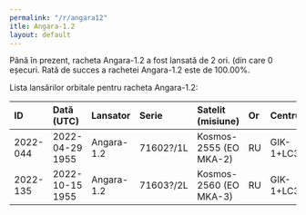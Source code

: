 ```yaml
---
permalink: "/r/angara12"
itle: Angara-1.2
layout: default
---
```


Până în prezent, racheta Angara-1.2 a fost lansată de 2 ori.
(din care 0 eșecuri.
Rată de succes a rachetei Angara-1.2 este de 100.00%.

Lista lansărilor orbitale pentru racheta Angara-1.2:


| ID       | Dată (UTC)      | Lansator   | Serie     | Satelit (misiune)      | Or   | Centru       | R   |
|:---------|:----------------|:-----------|:----------|:-----------------------|:-----|:-------------|:----|
| 2022-044 | 2022-04-29 1955 | Angara-1.2 | 71602?/1L | Kosmos-2555 (EO MKA-2) | RU   | GIK-1+LC35/1 | S   |
| 2022-135 | 2022-10-15 1955 | Angara-1.2 | 71603?/2L | Kosmos-2560 (EO MKA-3) | RU   | GIK-1+LC35/1 | S   |

